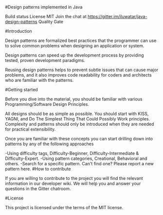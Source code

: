 #Design patterns implemented in Java

Build status License MIT Join the chat at https://gitter.im/iluwatar/java-design-patterns Quality Gate

#Introduction

Design patterns are formalized best practices that the programmer can use to solve common problems when designing an application or system.

Design patterns can speed up the development process by providing tested, proven development paradigms.

Reusing design patterns helps to prevent subtle issues that can cause major problems, and it also improves code readability for coders and architects who are familiar with the patterns.

#Getting started

Before you dive into the material, you should be familiar with various Programming/Software Design Principles.

All designs should be as simple as possible. You should start with KISS, YAGNI, and Do The Simplest Thing That Could Possibly Work principles. Complexity and patterns should only be introduced when they are needed for practical extensibility.

Once you are familiar with these concepts you can start drilling down into patterns by any of the following approaches

-Using difficulty tags, Difficulty-Beginner, Difficulty-Intermediate & Difficulty-Expert.
-Using pattern categories, Creational, Behavioral and others.
-Search for a specific pattern. Can't find one? Please report a new pattern here.
#How to contribute

If you are willing to contribute to the project you will find the relevant information in our developer wiki. We will help you and answer your questions in the Gitter chatroom.

#License

This project is licensed under the terms of the MIT license.

